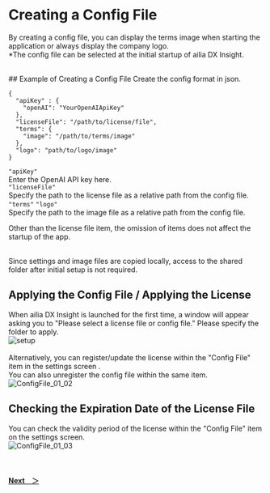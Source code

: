 # Creating a Config File
By creating a config file, you can display the terms image when starting the application or always display the company logo.<br>
*The config file can be selected at the initial startup of ailia DX Insight.<br>


<br>
## Example of Creating a Config File
Create the config format in json.

```
{
  "apiKey" : {
    "openAI": "YourOpenAIApiKey"
  },
  "licenseFile": "/path/to/license/file",
  "terms": {
    "image": "/path/to/terms/image"
  },
  "logo": "path/to/logo/image"
}
```

`"apiKey"`<br>
Enter the OpenAI API key here.<br>
`"licenseFile"`<br>
Specify the path to the license file as a relative path from the config file.<br>
`"terms"` `"logo"`<br>
Specify the path to the image file as a relative path from the config file.

Other than the license file item, the omission of items does not affect the startup of the app.

<br>
Since settings and image files are copied locally, access to the shared folder after initial setup is not required.

## Applying the Config File / Applying the License
When ailia DX Insight is launched for the first time, a window will appear asking you to "Please select a license file or config file." Please specify the folder to apply.<br>
![setup](/img/setup_001.png)<br>
<br> Alternatively, you can register/update the license within the "Config File" item in the settings screen .<br> You can also unregister the config file within the same item.<br> 
![ConfigFile_01_02](/img/ConfigFile_01_02.png)<br>

## Checking the Expiration Date of the License File<div id=update07></div>
You can check the validity period of the license within the "Config File" item on the settings screen. <br>
![ConfigFile_01_03](/img/ConfigFile_01_03.png)<br>

<br>

#### [Next&emsp;＞](UseAI.md)